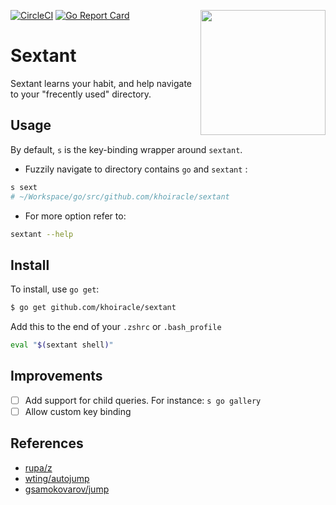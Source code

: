 [![CircleCI](https://circleci.com/gh/khoiracle/sextant.svg?style=shield)](https://circleci.com/gh/khoiracle/sextant) [![Go Report Card](https://goreportcard.com/badge/github.com/khoiracle/sextant)](https://goreportcard.com/report/github.com/khoiracle/sextant)
<img width="200" align="right" src="https://github.com/khoiracle/sextant/blob/master/logo.svg">
# Sextant 
Sextant learns your habit, and help navigate to your "frecently used" directory.

## Usage
By default, `s` is the key-binding wrapper around `sextant`. 

- Fuzzily navigate to directory contains `go` and `sextant` :

```bash
s sext
# ~/Workspace/go/src/github.com/khoiracle/sextant
```

- For more option refer to:

```bash
sextant --help
```

## Install

To install, use `go get`:

```bash
$ go get github.com/khoiracle/sextant
```

Add this to the end of your `.zshrc` or `.bash_profile` 

```bash
eval "$(sextant shell)"
```

## Improvements

- [ ] Add support for child queries. For instance: `s go gallery` 
- [ ] Allow custom key binding

## References

- [rupa/z](https://github.com/rupa/z)
- [wting/autojump](https://github.com/wting/autojump)
- [gsamokovarov/jump](https://github.com/gsamokovarov/jump)
